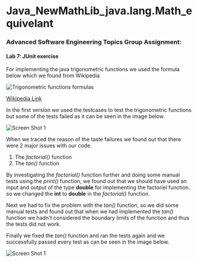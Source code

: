 # Java_NewMathLib_java.lang.Math_equivelant

 
### Advanced Software Engineering Topics Group Assignment:

#### Lab 7: JUnit exercise

For implementing the java trigonometric functions we used the formula below which we found from Wikipedia



![Trigonometric functions formulas](https://wikimedia.org/api/rest_v1/media/math/render/svg/8b96cbd9a749c461b481fbd08d70ed37ebb8efd1)

[Wikipedia Link](https://en.wikipedia.org/wiki/Trigonometric_functions#Power_series_expansion "Wikipedia Link")


In the first version we used the testcases to test the trigonometric functions but some of the tests failed as it can be seen in the image below.

![Screen Shot 1](https://anoosheh.info/img/junit-testing-assignment/1stScreenShot.png)

When we traced the reason of the taste failures we found out that there were 2 major issues with our code.

1. The _factorial()_ function
2. The _tan()_ function

By investigating the _factorial()_ function further and doing some manual tests using the _print()_ function, we found out that we should have used an input and output of the type __double__ for implementing the factoriel function.
so we changed the __int__ to __double__ in the _factorial()_ function.

Next we had to fix the problem with the _tan()_ function, so we did some manual tests and found out that when we had implemented the _tan()_ function we hadn't considered the boundary limits of the function and thus the tests did not work.

Finally we fixed the _tan()_ function and ran the tests again and we successfully passed every test as can be seen in the image below.



![Screen Shot 1](https://anoosheh.info/img/junit-testing-assignment/2ndScreenShot.png)
